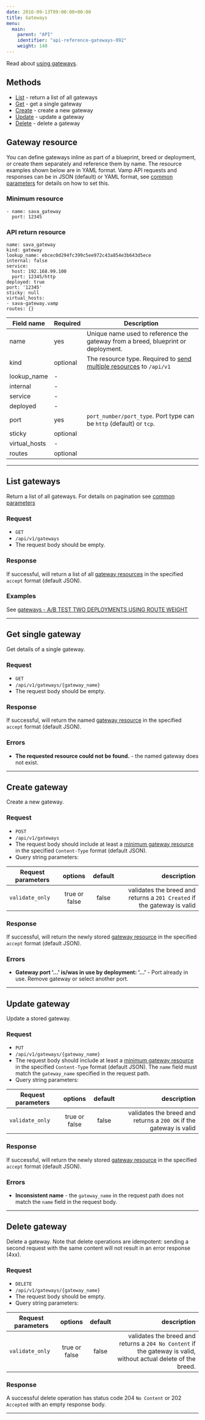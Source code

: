```yaml
---
date: 2016-09-13T09:00:00+00:00
title: Gateways
menu:
  main:
    parent: "API"
    identifier: "api-reference-gateways-092"
    weight: 140
---
```

Read about [using gateways](documentation/using-vamp/gateways/).

## Methods
 
 * [List](/documentation/api/v0.9.2/api-gateways/#list-gateways) - return a list of all gateways
 * [Get](/documentation/api/v0.9.2/api-gateways/#get-single-gateway) - get a single gateway
 * [Create](/documentation/api/v0.9.2/api-gateways/#create-gateway) - create a new gateway 
 * [Update](/documentation/api/v0.9.2/api-gateways/#update-gateway) - update a gateway
 * [Delete](/documentation/api/v0.9.2/api-gateways/#delete-gateway) - delete a gateway

## Gateway resource
You can define gateways inline as part of a blueprint, breed or deployment, or create them separately and reference them by name. The resource examples shown below are in YAML format. Vamp API requests and responses can be in JSON (default) or YAML format, see [common parameters](/documentation/api/v0.9.2/using-the-api) for details on how to set this. 

### Minimum resource

```
- name: sava_gateway
  port: 12345
```

### API return resource

```
name: sava_gateway
kind: gateway
lookup_name: ebcec0d294fc399c5ee972c43a854e3b643d5ece
internal: false
service:
  host: 192.168.99.100
  port: 12345/http
deployed: true
port: '12345'
sticky: null
virtual_hosts:
- sava-gateway.vamp
routes: {}
```

 Field name        |  Required | Description          
 -----------------|--------|---------
 name |  yes  | Unique name used to reference the gateway from a breed, blueprint or deployment.
 kind |  optional  | The resource type. Required to [send multiple resources](/documentation/api/v0.9.2/api-reference/#send-multiple-resources) to `/api/v1`
 lookup_name |  -  |
 internal  |  -  |
 service  |  -  |
 deployed  |  -  |
 port  |  yes  | `port_number/port_type`.  Port type can be `http` (default) or `tcp`.
 sticky |  optional  |
 virtual_hosts  |  -  |
 routes  |  optional  | 
  
----------- 
    
## List gateways

Return a list of all gateways. For details on pagination see [common parameters](/documentation/api/v0.9.2/using-the-api)

### Request
* `GET`
* `/api/v1/gateways`
* The request body should be empty.

### Response
If successful, will return a list of all [gateway resources](/documentation/api/v0.9.2/api-gateways/#gateway-resource) in the specified `accept` format (default JSON).  

### Examples

See [gateways - A/B TEST TWO DEPLOYMENTS USING ROUTE WEIGHT](/documentation/using-vamp/gateways/#example-a-b-test-two-deployments-using-route-weight)

----------- 
    
## Get single gateway

Get details of a single gateway.

### Request
* `GET`
* `/api/v1/gateways/{gateway_name}`
* The request body should be empty.

### Response
If successful, will return the named [gateway resource](/documentation/using-vamp/v0.9.2/gateways/#example-a-b-test-two-deployments-using-route-weight) in the specified `accept` format (default JSON).  

### Errors
* **The requested resource could not be found.** - the named gateway does not exist.

----------- 
    
## Create gateway

Create a new gateway.

### Request
* `POST`
* `/api/v1/gateways`
* The request body should include at least a [minimum gateway resource](/documentation/api/v0.9.2/api-gateways/#gateway-resource) in the specified `Content-Type` format (default JSON).
* Query string parameters:

| Request parameters     | options           | default          | description      |
| ------------- |:-----------------:|:----------------:| ----------------:|
| `validate_only` | true or false     | false            | validates the breed and returns a `201 Created` if the gateway is valid

### Response
If successful, will return the newly stored [gateway resource](/documentation/api/v0.9.2/api-gateways/#gateway-resource) in the specified `accept` format (default JSON).  

### Errors
* **Gateway port '...' is/was in use by deployment: '...'** - Port already in use. Remove gateway or select another port.

----------- 
    
## Update gateway

Update a stored gateway.

### Request
* `PUT`
* `/api/v1/gateways/{gateway_name}`
* The request body should include at least a [minimum gateway resource](/documentation/api/v0.9.2/api-gateways/#gateway-resource) in the specified `Content-Type` format (default JSON).  The `name` field must match the `gateway_name` specified in the request path.
* Query string parameters:

| Request parameters     | options           | default          | description      |
| ------------- |:-----------------:|:----------------:| ----------------:|
| `validate_only` | true or false     | false            | validates the breed and returns a `200 OK` if the gateway is valid

### Response
If successful, will return the newly stored [gateway resource](/documentation/api/v0.9.2/api-gateways/#gateway-resource) in the specified `accept` format (default JSON).  

### Errors
* **Inconsistent name** - the `gateway_name` in the request path does not match the `name` field in the request body.

----------- 
    
## Delete gateway

Delete a gateway. Note that delete operations are idempotent: sending a second request with the same content will not result in an error response (4xx).

### Request
* `DELETE`
* `/api/v1/gateways/{gateway_name}`
* The request body should be empty.
* Query string parameters:

| Request parameters     | options           | default          | description      |
| ------------- |:-----------------:|:----------------:| ----------------:|
| `validate_only` | true or false     | false            | validates the breed and returns a `204 No Content` if the gateway is valid, without actual delete of the breed.

### Response
A successful delete operation has status code 204 `No Content` or 202 `Accepted` with an empty response body.

----------- 
